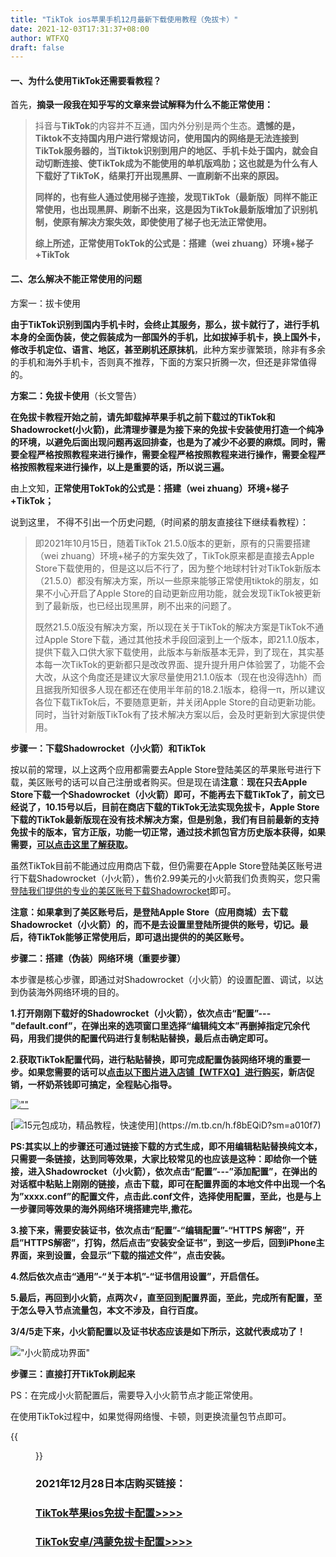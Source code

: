 ```yaml
---
title: "TikTok ios苹果手机12月最新下载使用教程（免拔卡）"
date: 2021-12-03T17:31:37+08:00
author: WTFXQ
draft: false
---
```


#### **一、为什么使用TikTok还需要看教程？**

首先，**摘录一段我在知乎写的文章来尝试解释为什么不能正常使用：**

> 抖音与**TikTok**的内容并不互通，国内外分别是两个生态。**遗憾的是，Tiktok不支持国内用户进行常规访问，使用国内的网络是无法连接到TikTok服务器的，当Tiktok识别到用户的地区、手机卡处于国内，就会自动切断连接、使TikTok成为不能使用的单机版鸡肋；这也就是为什么有人下载好了TikToK，结果打开出现黑屏、一直刷新不出来的原因。**
>
> **同样的，也有些人通过使用梯子连接，发现TikTok（最新版）同样不能正常使用，也出现黑屏、刷新不出来，这是因为TikTok最新版增加了识别机制，使原有解决方案失效，即使使用了梯子也无法正常使用。**
>
> **综上所述，正常使用TokTok的公式是：搭建（wei zhuang）环境+梯子+TikTok**

#### **二、怎么解决不能正常使用的问题**

方案一：拔卡使用

**由于TikTok识别到国内手机卡时，会终止其服务，那么，拔卡就行了，进行手机本身的全面伪装，使之假装成为一部国外的手机，比如拔掉手机卡，换上国外卡，修改手机定位、语言、地区，甚至刷机还原抹机**，此种方案步骤繁琐，除非有多余的手机和海外手机卡，否则真不推荐，下面的方案只折腾一次，但还是非常值得的。

**方案二：免拔卡使用**（长文警告）

**在免拔卡教程开始之前，请先卸载掉苹果手机之前下载过的TikTok和Shadowrocket(小火箭)，此清理步骤是为接下来的免拔卡安装使用打造一个纯净的环境，以避免后面出现问题再返回排查，也是为了减少不必要的麻烦。同时，需要全程严格按照教程来进行操作，需要全程严格按照教程来进行操作，需要全程严格按照教程来进行操作，以上是重要的话，所以说三遍。**

由上文知，**正常使用TokTok的公式是：搭建（wei zhuang）环境+梯子+TikTok；**

说到这里， 不得不引出一个历史问题,（时间紧的朋友直接往下继续看教程）：

> 即2021年10月15日，随着TikTok 21.5.0版本的更新，原有的只需要搭建（wei zhuang）环境+梯子的方案失效了，TikTok原来都是直接去Apple Store下载使用的，但是这以后不行了，因为整个地球村针对TikTok新版本（21.5.0）都没有解决方案，所以一些原来能够正常使用tiktok的朋友，如果不小心开启了Apple Store的自动更新应用功能，就会发现TikTok被更新到了最新版，也已经出现黑屏，刷不出来的问题了。
>
> 既然21.5.0版没有解决方案，所以现在关于TikTok的解决方案是TikTok不通过Apple Store下载，通过其他技术手段回滚到上一个版本，即21.1.0版本，提供下载入口供大家下载使用，此版本与新版基本无异，到了现在，其实基本每一次TikTok的更新都只是改改界面、提升提升用户体验罢了，功能不会大改，从这个角度还是建议大家尽量使用21.1.0版本（现在也没得选hh）而且据我所知很多人现在都还在使用半年前的18.2.1版本，稳得一π，所以建议各位下载TikTok后，不要随意更新，并关闭Apple Store的自动更新功能。同时，当针对新版TikTok有了技术解决方案以后，会及时更新到大家提供使用。

**步骤一：下载Shadowrocket（小火箭）和TikTok**

按以前的常理，以上这两个应用都需要去Apple Store登陆美区的苹果账号进行下载，美区账号的话可以自己注册或者购买。但是现在请**注意**：**现在只去Apple Store下载一个Shadowrocket（小火箭）即可，不能再去下载TikTok了，前文已经说了，10.15号以后，目前在商店下载的TikTok无法实现免拔卡，Apple Store下载的TikTok最新版现在没有技术解决方案，但是别急，我们有目前最新的支持免拔卡的版本，官方正版，功能一切正常，通过技术抓包官方历史版本获得，如果需要，[可以点击这里了解获取](https://m.tb.cn/h.fRrRVUN?sm=af6159)。**

虽然TikTok目前不能通过应用商店下载，但仍需要在Apple Store登陆美区账号进行下载Shadowrocket（小火箭），售价2.99美元的小火箭我们负责购买，您只需[登陆我们提供的专业的美区账号下载Shadowrocket](https://m.tb.cn/h.fRrRVUN?sm=af6159)即可。

**注意：如果拿到了美区账号后，是登陆Apple Store（应用商城）去下载Shadowrocket（小火箭）的，而不是去设置里登陆所提供的账号，切记。最后，待TikTok能够正常使用后，即可退出提供的的美区账号。**

**步骤二：搭建（伪装）网络环境（重要步骤）**

本步骤是核心步骤，即通过对Shadowrocket（小火箭）的设置配置、调试，以达到伪装海外网络环境的目的。

**1.打开刚刚下载好的Shadowrocket（小火箭），依次点击“配置”---"default.conf”，在弹出来的选项窗口里选择“编辑纯文本”再删掉指定冗余代码，用我们提供的配置代码进行复制粘贴替换，最后点击确定即可。**

**2.获取TikTok配置代码，进行粘贴替换，即可完成配置伪装网络环境的重要一步。如果您需要的话可以[点击以下图片进入店铺【WTFXQ】进行购买](https://m.tb.cn/h.fRrRVUN?sm=af6159)，新店促销，一杯奶茶钱即可搞定，全程贴心指导。**

[![""](https://www.z4a.net/images/2021/11/19/t5.md.png) ](https://m.tb.cn/h.fRrRVUN?sm=af6159)

[![15元包成功，精品教程，快速使用](https://www.z4a.net/images/2021/11/19/t1.md.png"tk")](https://m.tb.cn/h.f8bEQiD?sm=a010f7)



**PS:其实以上的步骤还可通过链接下载的方式生成，即不用编辑粘贴替换纯文本，只需要一条链接，达到同等效果，大家比较常见的也应该是这种：即给你一个链接，进入Shadowrocket（小火箭），依次点击“配置”---”添加配置”，在弹出的对话框中粘贴上刚刚的链接，点击下载，即可在配置界面的本地文件中出现一个名为”xxxx.conf”的配置文件，点击此.conf文件，选择使用配置，至此，也是与上一步骤同等效果的海外网络环境搭建完毕,撒花。**

**3.接下来，需要安装证书，依次点击“配置”-“编辑配置”-“HTTPS 解密”，开启”HTTPS解密”，打钩，然后点击”安装安全证书”，到这一步后，回到iPhone主界面，来到设置，会显示“下载的描述文件”，点击安装。**

**4.然后依次点击“通用”-“关于本机”-“证书信用设置”，开启信任。**

**5.最后，再回到小火箭，点两次√，直至回到配置界面，至此，完成所有配置，至于怎么导入节点流量包，本文不涉及，自行百度。**

**3/4/5走下来，小火箭配置以及证书状态应该是如下所示，这就代表成功了！**

!["小火箭成功界面"](https://www.z4a.net/images/2021/11/19/_20211119195703.png)



**步骤三：直接打开TikTok刷起来**

PS：在完成小火箭配置后，需要导入小火箭节点才能正常使用。

在使用TikTok过程中，如果觉得网络慢、卡顿，则更换流量包节点即可。

{{<figure src="https://www.z4a.net/images/2021/11/19/_20211119203113.jpg" title="TikTok使用图示" width="400">}}

### 2021年12月28日本店购买链接：

### [TikTok苹果ios免拔卡配置>>>>](https://m.tb.cn/h.fRrRVUN?sm=af6159)

### [TikTok安卓/鸿蒙免拔卡配置>>>>](https://m.tb.cn/h.fRrRQAs?sm=370276)



